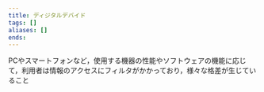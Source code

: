 ```yaml
---
title: ディジタルデバイド
tags: []
aliases: []
ends: 
---
```

PCやスマートフォンなど，使用する機器の性能やソフトウェアの機能に応じて，利用者は情報のアクセスにフィルタがかかっており，様々な格差が生じていること